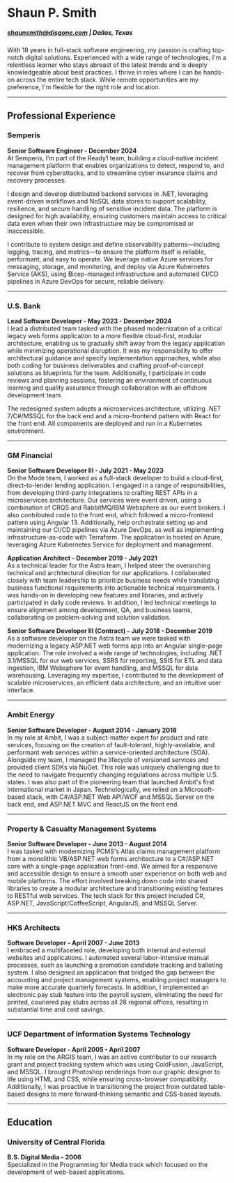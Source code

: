 # Shaun P. Smith

##### shaunsmith@disgone.com | Dallas, Texas

With 18 years in full-stack software engineering, my passion is crafting top-notch digital solutions. Experienced with a wide range of technologies, I'm a relentless learner who stays abreast of the latest trends and is deeply knowledgeable about best practices. I thrive in roles where I can be hands-on across the entire tech stack. While remote opportunities are my preference, I'm flexible for the right role and location.

---

## Professional Experience

<section class='no-break'>
  
### Semperis
**Senior Software Engineer - December 2024**  
At Semperis, I’m part of the Ready1 team, building a cloud-native incident management platform that enables organizations to detect, respond to, and recover from cyberattacks, and to streamline cyber insurance claims and recovery processes.

I design and develop distributed backend services in .NET, leveraging event-driven workflows and NoSQL data stores to support scalability, resilience, and secure handling of sensitive incident data. The platform is designed for high availability, ensuring customers maintain access to critical data even when their own infrastructure may be compromised or inaccessible.

I contribute to system design and define observability patterns—including logging, tracing, and metrics—to ensure the platform itself is reliable, performant, and easy to operate. We leverage native Azure services for messaging, storage, and monitoring, and deploy via Azure Kubernetes Service (AKS), using Bicep-managed infrastructure and automated CI/CD pipelines in Azure DevOps for secure, reliable delivery.

</section>

---

<section class='no-break'>
  
### U.S. Bank  
**Lead Software Developer - May 2023 - December 2024**  
I lead a distributed team tasked with the phased modernization of a critical legacy web forms application to a more flexible cloud-first, modular architecture, enabling us to gradually shift away from the legacy application while minimizing operational disruption. It was my responsibility to offer architectural guidance and specify implementation approaches, while also both coding for business deliverables and crafting proof-of-concept solutions as blueprints for the team. Additionally, I participate in code reviews and planning sessions, fostering an environment of continuous learning and quality assurance through collaboration with an offshore development team.

The redesigned system adopts a microservices architecture, utilizing .NET 7/C#/MSSQL for the back end and a micro-frontend pattern with React for the front end. All components are deployed and run in a Kubernetes environment.

</section>

---

### GM Financial  

<section class='no-break'>
  
**Senior Software Developer III - July 2021 - May 2023**  
On the Mode team, I worked as a full-stack developer to build a cloud-first, direct-to-lender lending application. I engaged in a range of responsibilities, from developing third-party integrations to crafting REST APIs in a microservices architecture. Our services were event driven, using a combination of CRQS and RabbitMQ/IBM Websphere as our event brokers. I also contributed code to the front end, which followed a micro-frontend pattern using Angular 13. Additionally, help orchestrate setting up and maintaining our CI/CD pipelines via Azure DevOps, as well as implementing infrastructure-as-code with Terraform. The application is hosted on Azure, leveraging Azure Kubernetes Service for deployment and management.

</section>

<section class='no-break'>
  
**Application Architect - December 2019 - July 2021**  
As a technical leader for the Astra team, I helped steer the overarching technical and architectural direction for our applications. I collaborated closely with team leadership to prioritize business needs while translating business functional requirements into actionable technical requirements. I was hands-on in developing new features and libraries, and actively participated in daily code reviews. In addition, I led technical meetings to ensure alignment among development, QA, and business teams, collaborating on problem-solving and solution validation.

</section>

<section class='no-break'>
  
**Senior Software Developer III (Contract) - July 2018 - December 2019**  
As a software developer on the Astra team we were tasked with modernizing a legacy ASP.NET web forms app into an Angular single-page application. The role involved a wide range of technologies, including .NET 3.1/MSSQL for our web services, SSRS for reporting, SSIS for ETL and data ingestion, IBM Websphere for event handling, and MSSQL for data warehousing. Leveraging my expertise, I contributed to the development of scalable microservices, an efficient data architecture, and an intuitive user interface.

</section>

---

<section class='no-break'>
  
### Ambit Energy  
**Senior Software Developer - August 2014 - January 2018**  
In my role at Ambit, I was a subject-matter expert for product and rate services, focusing on the creation of fault-tolerant, highly-available, and performant web services within a service-oriented architecture (SOA). Alongside my team, I managed the lifecycle of versioned services and provided client SDKs via NuGet. This role was uniquely challenging due to the need to navigate frequently changing regulations across multiple U.S. states. I was also part of the pioneering team that launched Ambit's first international market in Japan. Technologically, we relied on a Microsoft-based stack, with C#/ASP.NET Web API/WCF and MSSQL Server on the back end, and ASP.NET MVC and ReactJS on the front end.

</section>

---

<section class='no-break'>
  
### Property & Casualty Management Systems
**Senior Software Developer - June 2013 - August 2014**  
I was tasked with modernizing PCMS's Atlas claims management platform from a monolithic VB/ASP.NET web forms architecture to a C#/ASP.NET core with a single-page application front-end. We aimed for a responsive and accessible design to ensure a smooth user experience on both web and mobile platforms. The effort involved breaking down code into shared libraries to create a modular architecture and transitioning existing features to RESTful web services. The tech stack for this project included C#, ASP.NET, JavaScript/CoffeeScript, AngularJS, and MSSQL Server.

</section>

---

<section class='no-break'>
  
### HKS Architects
**Software Developer - April 2007 - June 2013**  
I embraced a multifaceted role, developing both internal and external websites and applications. I automated several labor-intensive manual processes, such as launching a promotion candidate tracking and balloting system. I also designed an application that bridged the gap between the accounting and project management systems, enabling project managers to make more accurate quarterly forecasts. In addition, I implemented an electronic pay stub feature into the payroll system, eliminating the need for printed, couriered pay stubs across all 28 regional offices, resulting in substantial time and cost savings.

</section>

---

<section class='no-break'>
  
### UCF Department of Information Systems Technology  
**Software Developer - April 2005 - April 2007**  
In my role on the ARGIS team, I was an active contributor to our research grant and project tracking system which was using ColdFusion, JavaScript, and MSSQL. I brought Photoshop renderings from our graphic designer to life using HTML and CSS, while ensuring cross-browser compatibility. Additionally, I was proactive in transitioning the project from outdated table-based designs to more forward-thinking semantic and CSS-based layouts.

</section>

---

<section class='no-break'>
  
## Education

### University of Central Florida  
**B.S. Digital Media - 2006**  
Specialized in the Programming for Media track which focused on the development of web-based applications.

</section>
